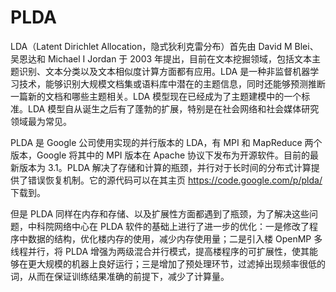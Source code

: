 # PLDA
LDA（Latent Dirichlet Allocation，隐式狄利克雷分布）首先由 David M Blei、吴恩达和 Michael I Jordan 于 2003 年提出，目前在文本挖掘领域，包括文本主题识别、文本分类以及文本相似度计算方面都有应用。LDA 是一种非监督机器学习技术，能够识别大规模文档集或语料库中潜在的主题信息，同时还能够预测推断一篇新的文档和哪些主题相关。LDA 模型现在已经成为了主题建模中的一个标准。LDA 模型自从诞生之后有了蓬勃的扩展，特别是在社会网络和社会媒体研究领域最为常见。

PLDA 是 Google 公司使用实现的并行版本的 LDA，有 MPI 和 MapReduce 两个版本，Google 将其中的 MPI 版本在 Apache 协议下发布为开源软件。目前的最新版本为 3.1。PLDA 解决了存储和计算的瓶颈，并行对于长时间的分布式计算提供了错误恢复机制。它的源代码可以在其主页 https://code.google.com/p/plda/ 下载到。

但是 PLDA 同样在内存和存储、以及扩展性方面都遇到了瓶颈，为了解决这些问题，中科院网络中心在 PLDA 软件的基础上进行了进一步的优化：一是修改了程序中数据的结构，优化楼内存的使用，减少内存使用量；二是引入楼 OpenMP 多线程并行，将 PLDA 增强为两级混合并行模式，提高楼程序的可扩展性，使其能够在更大规模的机器上良好运行；三是增加了预处理环节，过滤掉出现频率很低的词，从而在保证训练结果准确的前提下，减少了计算量。
